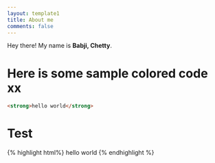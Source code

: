 ```yaml
---
layout: template1
title: About me
comments: false
---
```


Hey there! My name is **Babji, Chetty**.

# Here is some sample colored code xx

```html
<strong>hello world</strong>

```
# Test

{% highlight html%}
  hello world
{% endhighlight %}

